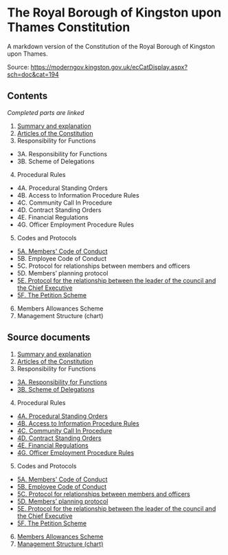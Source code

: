 The Royal Borough of Kingston upon Thames Constitution
======================================================

A markdown version of the Constitution of the Royal Borough of Kingston upon
Thames.

Source: <https://moderngov.kingston.gov.uk/ecCatDisplay.aspx?sch=doc&cat=194>

Contents
--------

_Completed parts are linked_

1. [Summary and explanation](01-summary-and-explanation.md)
2. [Articles of the Constitution](01-articles-constitution.md)
3. Responsibility for Functions
  - 3A. Responsibility for Functions
  - 3B. Scheme of Delegations
4. Procedural Rules
  - 4A. Procedural Standing Orders
  - 4B. Access to Information Procedure Rules
  - 4C. Community Call In Procedure
  - 4D. Contract Standing Orders
  - 4E. Financial Regulations
  - 4G. Officer Employment Procedure Rules
5. Codes and Protocols
  - [5A. Members' Code of Conduct](05A-code-of-conduct.md)
  - 5B. Employee Code of Conduct
  - 5C. Protocol for relationships between members and officers
  - 5D. Members’ planning protocol
  - [5E. Protocol for the relationship between the leader of the council and the Chief Executive](05E-leader-chief-exec.md)
  - [5F. The Petition Scheme](05F-petition-scheme.md)
6. Members Allowances Scheme
7. Management Structure (chart)

Source documents
----------------

1. [Summary and explanation](https://moderngov.kingston.gov.uk/documents/s59872/Part1SummaryandExplanationJuly2014.docx.pdf)
2. [Articles of the Constitution](https://moderngov.kingston.gov.uk/documents/s59874/Articles%20of%20the%20Constitution.pdf)
3. Responsibility for Functions
  - [3A. Responsibility for Functions](https://moderngov.kingston.gov.uk/documents/s66276/Part3AResponsibilityforFunctionsOct2015.docx.pdf)
  - [3B. Scheme of Delegations](https://moderngov.kingston.gov.uk/documents/s66277/Part3BSchemeofDelegationsDecember2015.pdf)
4. Procedural Rules
  - [4A. Procedural Standing Orders](https://moderngov.kingston.gov.uk/documents/s65530/Part4AProceduralStandingOrdersJuly2015.docx.pdf)
  - [4B. Access to Information Procedure Rules](https://moderngov.kingston.gov.uk/documents/s65531/Part4BAccesstoInformationProcedureRulesOctober2015.docx.pdf)
  - [4C. Community Call In Procedure](https://moderngov.kingston.gov.uk/documents/s65532/Part4CCommunityCallInProcedureJuly2014.docx.pdf)
  - [4D. Contract Standing Orders](https://moderngov.kingston.gov.uk/documents/s65533/Part4DContractStandingOrdersOctober2015.docx.pdf)
  - [4E. Financial Regulations](https://moderngov.kingston.gov.uk/documents/s65534/Part4EFinancialRegulationsOctober2015.doc.pdf)
  - [4G. Officer Employment Procedure Rules](https://moderngov.kingston.gov.uk/documents/s65535/Part4GOfficerEmploymentProcedureRulesOctober2015.doc.pdf)
5. Codes and Protocols
  - [5A. Members' Code of Conduct](https://moderngov.kingston.gov.uk/documents/s67616/Part5ACodeofConductOctober2015.pdf)
  - [5B. Employee Code of Conduct](https://moderngov.kingston.gov.uk/documents/s67622/Part5BEmployeeCodeofConductJanuary2016.pdf)
  - [5C. Protocol for relationships between members and officers](https://moderngov.kingston.gov.uk/documents/s67618/Part5CMemberOfficerProtocolOctober2015.pdf)
  - [5D. Members’ planning protocol](https://moderngov.kingston.gov.uk/documents/s67619/Part5DPlanningProtocolDecember2015.pdf)
  - [5E. Protocol for the relationship between the leader of the council and the Chief Executive](https://moderngov.kingston.gov.uk/documents/s67620/Part5EProtocolLeaderandChiefExecutiveOctober2015.pdf)
  - [5F. The Petition Scheme](https://moderngov.kingston.gov.uk/documents/s67621/Part5FPetitionsSchemeOctober2015.pdf)
6. [Members Allowances Scheme](https://moderngov.kingston.gov.uk/documents/s66734/Part6MembersAllowancesSchemeJanuary2016.pdf)
7. [Management Structure (chart)](https://moderngov.kingston.gov.uk/documents/s59894/Part7ManagementStructure.pdf)

